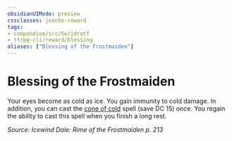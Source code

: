 ```yaml
---
obsidianUIMode: preview
cssclasses: json5e-reward
tags:
- compendium/src/5e/idrotf
- ttrpg-cli/reward/blessing
aliases: ["Blessing of the Frostmaiden"]
---
```

# Blessing of the Frostmaiden

Your eyes become as cold as ice. You gain immunity to cold damage. In addition, you can cast the [cone of cold](/3-Mechanics/CLI/spells/cone-of-cold.md) spell (save DC 15) once. You regain the ability to cast this spell when you finish a long rest.

*Source: Icewind Dale: Rime of the Frostmaiden p. 213*
